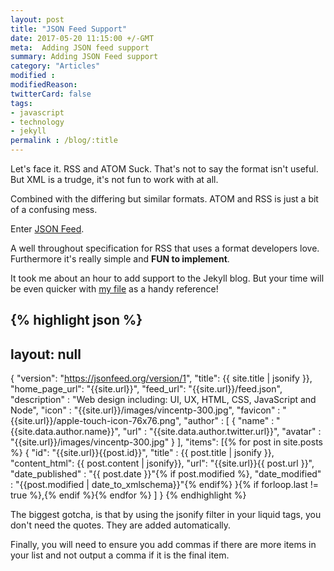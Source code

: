 ```yaml
---
layout: post
title: "JSON Feed Support"
date: 2017-05-20 11:15:00 +/-GMT
meta:  Adding JSON feed support
summary: Adding JSON Feed support
category: "Articles"
modified :
modifiedReason:
twitterCard: false
tags:
- javascript
- technology
- jekyll
permalink : /blog/:title
---
```


Let's face it. RSS and ATOM Suck. That's not to say the format isn't useful. But XML is a trudge, it's not fun to work with at all.

Combined with the differing but similar formats. ATOM and RSS is just a bit of a confusing mess.

Enter [JSON Feed](https://jsonfeed.org/).

A well throughout specification for RSS that uses a format developers love. Furthermore it's really simple and **FUN to implement**.

It took me about an hour to add support to the Jekyll blog. But your time will be even quicker with [my file]({{site.data.author.github.url}}/vincentp/blob/master/feed.json) as a handy reference!

{% highlight json %}
---
layout: null
---
{
    "version": "https://jsonfeed.org/version/1",
    "title": {{ site.title | jsonify }},
    "home_page_url": "{{site.url}}",
    "feed_url": "{{site.url}}/feed.json",
    "description" : "Web design including: UI, UX, HTML, CSS, JavaScript and Node",
    "icon" : "{{site.url}}/images/vincentp-300.jpg",
    "favicon" : "{{site.url}}/apple-touch-icon-76x76.png",
    "author" : [
        {
            "name" : "{{site.data.author.name}}",
            "url" : "{{site.data.author.twitter.url}}",
            "avatar" : "{{site.url}}/images/vincentp-300.jpg"
        }
    ],
     "items": [{% for post in site.posts %}
        {
            "id": "{{site.url}}{{post.id}}",
            "title" : {{ post.title | jsonify }},
            "content_html": {{ post.content | jsonify}},
            "url": "{{site.url}}{{ post.url }}",
            "date_published" : "{{ post.date }}"{% if post.modified %},
            "date_modified" : "{{post.modified  | date_to_xmlschema}}"{% endif%}
        }{% if forloop.last != true %},{% endif %}{% endfor %}
    ]
}
{% endhighlight %}

The biggest gotcha, is that by using the jsonify filter in your liquid tags, you don't need the quotes. They are added automatically.

Finally, you will need to ensure you add commas if there are more items in your list and not output a comma if it is the final item.
